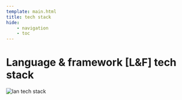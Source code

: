 ```yaml
---
template: main.html
title: tech stack
hide: 
    - navigation
    - toc
---
```



<h1> Language & framework [L&F] tech stack </h1>

![lan tech stack](../overrides/assets/images/iilf.jpeg)